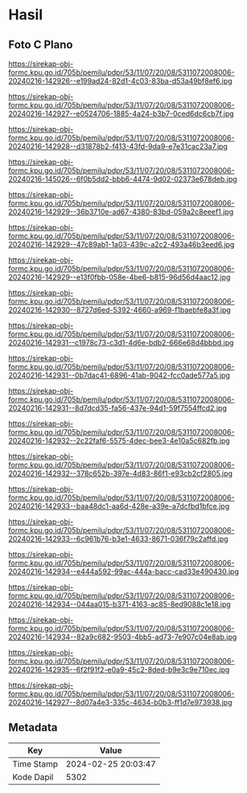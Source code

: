 # Hasil

## Foto C Plano

https://sirekap-obj-formc.kpu.go.id/705b/pemilu/pdpr/53/11/07/20/08/5311072008006-20240216-142926--e199ad24-82d1-4c03-83ba-d53a49bf8ef6.jpg

https://sirekap-obj-formc.kpu.go.id/705b/pemilu/pdpr/53/11/07/20/08/5311072008006-20240216-142927--e0524706-1885-4a24-b3b7-0ced6dc6cb7f.jpg

https://sirekap-obj-formc.kpu.go.id/705b/pemilu/pdpr/53/11/07/20/08/5311072008006-20240216-142928--d31878b2-f413-43fd-9da9-e7e31cac23a7.jpg

https://sirekap-obj-formc.kpu.go.id/705b/pemilu/pdpr/53/11/07/20/08/5311072008006-20240216-145026--6f0b5dd2-bbb6-4474-9d02-02373e678deb.jpg

https://sirekap-obj-formc.kpu.go.id/705b/pemilu/pdpr/53/11/07/20/08/5311072008006-20240216-142929--36b3710e-ad67-4380-83bd-059a2c8eeef1.jpg

https://sirekap-obj-formc.kpu.go.id/705b/pemilu/pdpr/53/11/07/20/08/5311072008006-20240216-142929--47c89ab1-1a03-439c-a2c2-493a46b3eed6.jpg

https://sirekap-obj-formc.kpu.go.id/705b/pemilu/pdpr/53/11/07/20/08/5311072008006-20240216-142929--e13f0fbb-058e-4be6-b815-96d56d4aac12.jpg

https://sirekap-obj-formc.kpu.go.id/705b/pemilu/pdpr/53/11/07/20/08/5311072008006-20240216-142930--8727d6ed-5392-4660-a969-f1baebfe8a3f.jpg

https://sirekap-obj-formc.kpu.go.id/705b/pemilu/pdpr/53/11/07/20/08/5311072008006-20240216-142931--c1978c73-c3d1-4d6e-bdb2-666e68d4bbbd.jpg

https://sirekap-obj-formc.kpu.go.id/705b/pemilu/pdpr/53/11/07/20/08/5311072008006-20240216-142931--0b7dac41-6896-41ab-9042-fcc0ade577a5.jpg

https://sirekap-obj-formc.kpu.go.id/705b/pemilu/pdpr/53/11/07/20/08/5311072008006-20240216-142931--8d7dcd35-fa56-437e-94d1-59f7554ffcd2.jpg

https://sirekap-obj-formc.kpu.go.id/705b/pemilu/pdpr/53/11/07/20/08/5311072008006-20240216-142932--2c22faf6-5575-4dec-bee3-4e10a5c682fb.jpg

https://sirekap-obj-formc.kpu.go.id/705b/pemilu/pdpr/53/11/07/20/08/5311072008006-20240216-142932--378c652b-397e-4d83-86f1-e93cb2cf2805.jpg

https://sirekap-obj-formc.kpu.go.id/705b/pemilu/pdpr/53/11/07/20/08/5311072008006-20240216-142933--baa48dc1-aa6d-428e-a39e-a7dcfbd1bfce.jpg

https://sirekap-obj-formc.kpu.go.id/705b/pemilu/pdpr/53/11/07/20/08/5311072008006-20240216-142933--6c961b76-b3e1-4633-8671-036f79c2affd.jpg

https://sirekap-obj-formc.kpu.go.id/705b/pemilu/pdpr/53/11/07/20/08/5311072008006-20240216-142934--e444a592-99ac-444a-bacc-cad33e490430.jpg

https://sirekap-obj-formc.kpu.go.id/705b/pemilu/pdpr/53/11/07/20/08/5311072008006-20240216-142934--044aa015-b371-4163-ac85-8ed9088c1e18.jpg

https://sirekap-obj-formc.kpu.go.id/705b/pemilu/pdpr/53/11/07/20/08/5311072008006-20240216-142934--82a9c682-9503-4bb5-ad73-7e907c04e8ab.jpg

https://sirekap-obj-formc.kpu.go.id/705b/pemilu/pdpr/53/11/07/20/08/5311072008006-20240216-142935--6f2f91f2-e0a9-45c2-8ded-b9e3c9e710ec.jpg

https://sirekap-obj-formc.kpu.go.id/705b/pemilu/pdpr/53/11/07/20/08/5311072008006-20240216-142927--8d07a4e3-335c-4634-b0b3-ff1d7e973938.jpg


## Metadata

| Key        | Value               |
| ---------- | ------------------- |
| Time Stamp | 2024-02-25 20:03:47 |
| Kode Dapil | 5302                |



